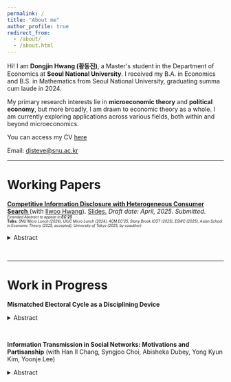 ```yaml
---
permalink: /
title: "About me"
author_profile: true
redirect_from: 
  - /about/
  - /about.html
---
```


Hi! I am **Dongjin Hwang (황동진)**, a Master's student in the Department of Economics at **Seoul National University**. I received my B.A. in Economics and B.S. in Mathematics from Seoul National University, graduating summa cum laude in 2024.

My primary research interests lie in **microeconomic theory** and **political economy**, but more broadly, I am drawn to economic theory as a whole. I am currently exploring applications across various fields, both within and beyond microeconomics.

You can access my CV <a href="https://www.dropbox.com/scl/fi/lst80760kl2tj38bg24gl/dongjn_hwang_cv.pdf?rlkey=iedv79em8gc9c7775fywt4nkr&st=6zz4id0w&dl=0"
   onclick="gtag('event', 'click', {
     event_category: 'CV',
     event_label: 'CV'
   });"> here
</a>

Email: djsteve@snu.ac.kr


---

Working Papers
======
<a href="https://papers.ssrn.com/sol3/papers.cfm?abstract_id=5206437"
   onclick="gtag('event', 'click', {
     event_category: 'Paper',
     event_label: 'HeteroSearch'
   });">
   <b>Competitive Information Disclosure with Heterogeneous Consumer Search</b>
</a>(with <a href="https://sites.google.com/site/iruhwang/"
         onclick="gtag('event', 'click', {
           event_category: 'Author Link',
           event_label: 'Ilwoo_Hwang_Google_Site'
         });">Ilwoo Hwang</a>). <a href="https://www.dropbox.com/scl/fi/o6is0eoaku1ntff8w09tz/uiuc_slides_handout.pdf?rlkey=lxiytr9ess0kozvephftj4z7g&st=mm56f9wf&dl=0"
   onclick="gtag('event', 'click', {
     event_category: 'Slides',
     event_label: 'Hetero_search_slides'
   });"> Slides.</a> *Draft date: April, 2025*. *Submitted*.  
<span style="font-size: 60%">
*Extended Abstract to appear in **EC'25***  
**Talks**: *SNU Micro Lunch (2024), UIUC Micro Lunch (2024), ACM EC'25, Stony Brook ICGT (2025), ESWC (2025),  Asian School in Economic Theory (2025, accepted), University of Tokyo (2025, by coauthor)*
</span>
<details>
<summary>Abstract</summary>
<div markdown="1">
<span style="font-size: 80%">
We study a model of competitive information design in an oligopoly search market with heterogeneous consumer search costs. A unique class of equilibria—upper-censorship equilibria—emerges under intense competition. In equilibrium, firms balance competitive pressure with local monopoly power granted by search frictions. Notably, firms disclose only partial information even as the number of firms approaches infinity. The maximal informativeness of equilibrium decreases under first-order shifts in the search cost distribution, but varies non-monotonically under mean-preserving spreads. The model converges to the full-disclosure benchmark as search frictions vanish, and to the no-disclosure benchmark as search costs become homogeneous.
</span>
</div>
</details>

&nbsp;

---

Work in Progress
======
**Mismatched Electoral Cycle as a Disciplining Device**
<details>
<summary>Abstract</summary>
<div markdown="1">
<span style="font-size: 80%">
In many presidential systems, the executive and legislative branches serve different term lengths, creating a **mismatch in electoral cycles**. While this institutional feature is common, its implications for electoral accountability remain largely unexplored. This paper studies the effect of such mismatched cycles on the accountability of political bodies, building on the frameworks of Ferejohn (1982) and Persson, Roland, and Tabellini (1997). In each period, the executive and legislature bargain over the allocation of a fixed budget between public goods and political rents. I examine three distinct bargaining protocols, each reflecting a different degree of (de facto) separation of powers. When at least one political actor holds veto power, electoral **mismatch enhances voter welfare by making collusion between political bodies more difficult to sustain**. In short, electoral mismatch can improve accountability, but **only under institutional settings that ensure sufficient separation of powers.**
</span>
</div>
</details>

&nbsp;

**Information Transmission in Social Networks: Motivations and Partisanship** (with Han Il Chang, Syngjoo Choi, Abisheka Dubey, Yong Kyun Kim, Yoonje Lee)

<details>
<summary>Abstract</summary>
<div markdown="1">
<span style="font-size: 80%">
    How does partisan alignment between a sender and a receiver affect the partisan content of transmitted information? We conduct an online experiment (1,002 participants) varying messaging nudges (accuracy, directional, no nudge) and receiver partisanship (Pro-Minjoo, Pro-Kookhim, Independent). We find heterogeneous treatment effects depending on sender partisanship and partisan alignment.
</span>
</div>
</details>